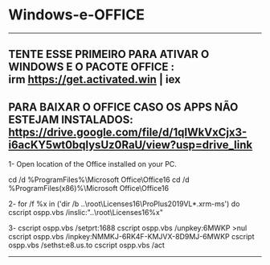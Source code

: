 # Windows-e-OFFICE
--------------------------------------------

TENTE ESSE PRIMEIRO PARA ATIVAR O WINDOWS E O PACOTE OFFICE :  
irm https://get.activated.win | iex
--------------------------------------------
PARA BAIXAR O OFFICE CASO OS APPS NÃO ESTEJAM INSTALADOS:
https://drive.google.com/file/d/1qIWkVxCjx3-i6acKY5wt0bqlysUz0RaU/view?usp=drive_link
--------------------------------------------

1- Open location of the Office installed on your PC.

cd /d %ProgramFiles%\Microsoft Office\Office16
cd /d %ProgramFiles(x86)%\Microsoft Office\Office16

2- for /f %x in ('dir /b ..\root\Licenses16\ProPlus2019VL*.xrm-ms') do cscript ospp.vbs /inslic:"..\root\Licenses16\%x"

3-
cscript ospp.vbs /setprt:1688
cscript ospp.vbs /unpkey:6MWKP >nul
cscript ospp.vbs /inpkey:NMMKJ-6RK4F-KMJVX-8D9MJ-6MWKP
cscript ospp.vbs /sethst:e8.us.to
cscript ospp.vbs /act

-------------------------------------------
